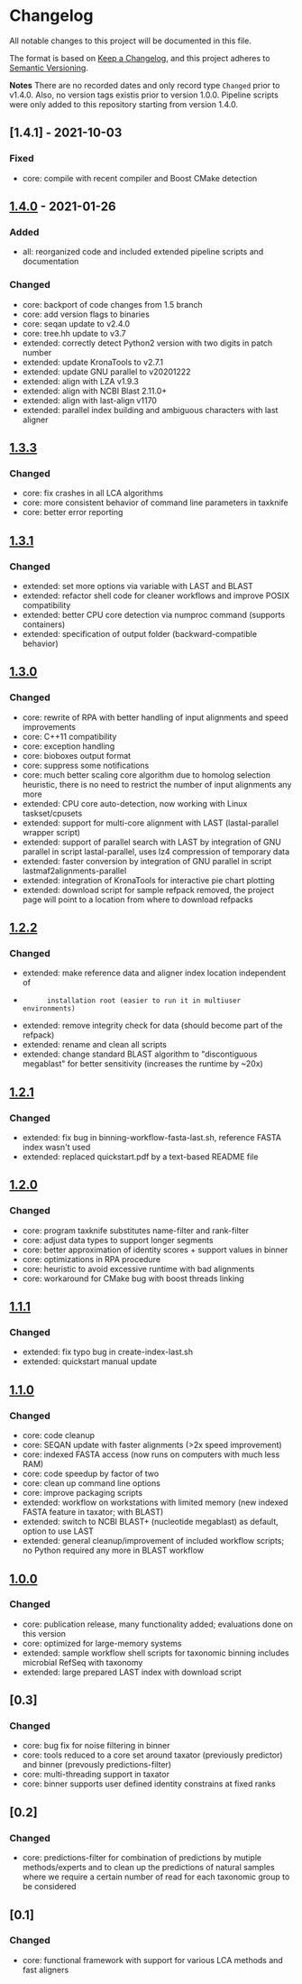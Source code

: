 # Changelog
All notable changes to this project will be documented in this file.

The format is based on [Keep a Changelog](https://keepachangelog.com/en/1.0.0/),
and this project adheres to [Semantic Versioning](https://semver.org/spec/v2.0.0.html).

**Notes**
There are no recorded dates and only record type `Changed` prior to v1.4.0.
Also, no version tags existis prior to version 1.0.0. Pipeline scripts were only
added to this repository starting from version 1.4.0.

## [1.4.1] - 2021-10-03
### Fixed
* core: compile with recent compiler and Boost CMake detection

## [1.4.0] - 2021-01-26
### Added
* all: reorganized code and included extended pipeline scripts and documentation

### Changed
* core: backport of code changes from 1.5 branch
* core: add version flags to binaries
* core: seqan update to v2.4.0
* core: tree.hh update to v3.7
* extended: correctly detect Python2 version with two digits in patch number
* extended: update KronaTools to v2.7.1
* extended: update GNU parallel to v20201222
* extended: align with LZA v1.9.3
* extended: align with NCBI Blast 2.11.0+
* extended: align with last-align v1170
* extended: parallel index building and ambiguous characters with last aligner

## [1.3.3]
### Changed
* core: fix crashes in all LCA algorithms
* core: more consistent behavior of command line parameters in taxknife
* core: better error reporting

## [1.3.1]
### Changed
* extended: set more options via variable with LAST and BLAST
* extended: refactor shell code for cleaner workflows and
            improve POSIX compatibility
* extended: better CPU core detection via numproc command (supports containers)
* extended: specification of output folder (backward-compatible behavior)

## [1.3.0]
### Changed
* core: rewrite of RPA with better handling of input alignments and
        speed improvements
* core: C++11 compatibility
* core: exception handling
* core: bioboxes output format
* core: suppress some notifications
* core: much better scaling core algorithm due to homolog selection heuristic,
        there is no need to restrict the number of input alignments any more
* extended: CPU core auto-detection, now working with Linux taskset/cpusets
* extended: support for multi-core alignment with LAST
            (lastal-parallel wrapper script)
* extended: support of parallel search with LAST by integration of GNU parallel
            in script lastal-parallel, uses lz4 compression of temporary data
* extended: faster conversion by integration of GNU parallel in script
            lastmaf2alignments-parallel
* extended: integration of KronaTools for interactive pie chart plotting
* extended: download script for sample refpack removed, the project page will
            point to a location from where to download refpacks

## [1.2.2]
### Changed
* extended: make reference data and aligner index location independent of
*           installation root (easier to run it in multiuser environments)
* extended: remove integrity check for data (should become part of the refpack)
* extended: rename and clean all scripts
* extended: change standard BLAST algorithm to "discontiguous megablast"
            for better sensitivity (increases the runtime by ~20x)

## [1.2.1]
### Changed
* extended: fix bug in binning-workflow-fasta-last.sh, reference FASTA index wasn't used
* extended: replaced quickstart.pdf by a text-based README file

## [1.2.0]
### Changed
* core: program taxknife substitutes name-filter and rank-filter
* core: adjust data types to support longer segments
* core: better approximation of identity scores + support values in binner
* core: optimizations in RPA procedure
* core: heuristic to avoid excessive runtime with bad alignments
* core: workaround for CMake bug with boost threads linking

## [1.1.1]
### Changed
* extended: fix typo bug in create-index-last.sh
* extended: quickstart manual update

## [1.1.0]
### Changed
* core: code cleanup
* core: SEQAN update with faster alignments (>2x speed improvement)
* core: indexed FASTA access (now runs on computers with much less RAM)
* core: code speedup by factor of two
* core: clean up command line options
* core: improve packaging scripts
* extended: workflow on workstations with limited memory
            (new indexed FASTA feature in taxator; with BLAST)
* extended: switch to NCBI BLAST+ (nucleotide megablast) as default,
            option to use LAST
* extended: general cleanup/improvement of included workflow scripts;
            no Python required any more in BLAST workflow

## [1.0.0]
### Changed
* core: publication release, many functionality added;
  evaluations done on this version
* core: optimized for large-memory systems
* extended: sample workflow shell scripts for taxonomic binning
  includes microbial RefSeq with taxonomy
* extended: large prepared LAST index with download script

## [0.3]
### Changed
* core: bug fix for noise filtering in binner
* core: tools reduced to a core set around taxator (previously predictor) and binner
  (prevously predictions-filter)
* core: multi-threading support in taxator
* core: binner supports user defined identity constrains at fixed ranks

## [0.2]
### Changed
* core: predictions-filter for combination of predictions by mutiple methods/experts
  and to clean up the predictions of natural samples where we require a certain
  number of read for each taxonomic group to be considered

## [0.1]
### Changed
* core: functional framework with support for various LCA methods and fast aligners

[Unreleased]: https://github.com/fungs/taxator-tk/compare/v1.3.3...HEAD
[1.4.0]: https://github.com/fungs/taxator-tk/compare/v1.3.3...v1.4.0
[1.3.3]: https://github.com/fungs/taxator-tk/compare/v1.3.2...v1.3.3
[1.3.1]: https://github.com/fungs/taxator-tk/compare/v1.3.1...v1.3.0
[1.3.0]: https://github.com/fungs/taxator-tk/compare/v1.2.2...v1.3.0
[1.2.2]: https://github.com/fungs/taxator-tk/compare/v1.2.1...v1.2.2
[1.2.1]: https://github.com/fungs/taxator-tk/compare/v1.2.0...v1.2.1
[1.2.0]: https://github.com/fungs/taxator-tk/compare/v1.1.1...v1.2.0
[1.1.1]: https://github.com/fungs/taxator-tk/compare/v1.1.0...v1.1.1
[1.1.0]: https://github.com/fungs/taxator-tk/compare/v1.0.0...v1.1.1
[1.0.0]: https://github.com/fungs/taxator-tk/releases/tag/v1.0.0
